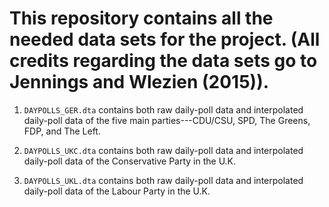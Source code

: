 # This repository contains all the needed data sets for the project. (All credits regarding the data sets go to Jennings and Wlezien (2015)).

1. `DAYPOLLS_GER.dta` contains both raw daily-poll data and interpolated daily-poll data of the five main parties---CDU/CSU, SPD, The Greens, FDP, and The Left.

2. `DAYPOLLS_UKC.dta` contains both raw daily-poll data and interpolated daily-poll data of the Conservative Party in the U.K.

3. `DAYPOLLS_UKL.dta` contains both raw daily-poll data and interpolated daily-poll data of the Labour Party in the U.K.
